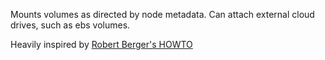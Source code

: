 Mounts volumes  as directed by node metadata. Can attach external cloud drives, such as ebs volumes.

Heavily inspired by [Robert Berger's HOWTO](http://blog.ibd.com/scalable-deployment/using-the-opscode-aws-cookbook-to-attach-an-ec2-ebs-volume/)
